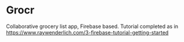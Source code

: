 # Grocr
Collaborative grocery list app, Firebase based.
Tutorial completed as in https://www.raywenderlich.com/3-firebase-tutorial-getting-started


